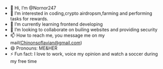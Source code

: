 - 👋 Hi, I’m @Nornor247
- 👀 I’m interested in coding,crypto airdropsm,farming and performing tasks for rewards.
- 🌱 I’m currently learning frontend developing
- 💞️ I’m looking to collaborate on builing websites and providing security
- 📫 How to reach me, you message me on my mail(Chinonsoflavian@gmail.com)
- 😄 Pronouns: ME&HER
- ⚡ Fun fact: I love to work, voice my opinion and watch a soccer during my free time

<!---
Nornor247/Nornor247 is a ✨ special ✨ repository because its `README.md` (this file) appears on your GitHub profile.
You can click the Preview link to take a look at your changes.
--->
